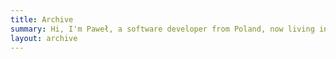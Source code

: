 ```yaml
---
title: Archive
summary: Hi, I'm Paweł, a software developer from Poland, now living in Northampton, UK. I do stuff on the web, write about it, and listen to funky and jazz records after hours.
layout: archive
---
```


